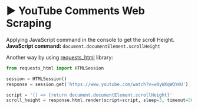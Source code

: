 # :arrow_forward: YouTube Comments Web Scraping
Applying JavaScript command in the console to get the scroll Height.  
**JavaScript command:** `document.documentElement.scrollHeight`

Another way by using [requests_html](https://requests.readthedocs.io/projects/requests-html/en/latest/) library:
``` python
from requests_html import HTMLSession

session = HTMLSession()
response = session.get('https://www.youtube.com/watch?v=w8yWXqWQYmU')

script = '() => {return document.documentElement.scrollHeight}'
scroll_height = response.html.render(script=script, sleep=3, timeout=50000)
```
